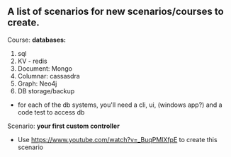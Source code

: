 ## A list of scenarios for new scenarios/courses to create.

Course: **databases:**
  1. sql
  2. KV - redis
  3. Document: Mongo
  4. Columnar: cassasdra
  5. Graph: Neo4j
  6. DB storage/backup
  *  for each of the db systems, you'll need a cli, ui, (windows app?) and a code test to access db
  
Scenario: **your first custom controller**
  * Use https://www.youtube.com/watch?v=_BuqPMlXfpE   to create this scenario
